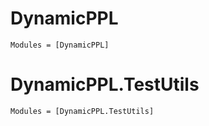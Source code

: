 # DynamicPPL

```@autodocs
Modules = [DynamicPPL]
```

# DynamicPPL.TestUtils

```@autodocs
Modules = [DynamicPPL.TestUtils]
```

